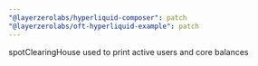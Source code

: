 ```yaml
---
"@layerzerolabs/hyperliquid-composer": patch
"@layerzerolabs/oft-hyperliquid-example": patch
---
```


spotClearingHouse used to print active users and core balances
